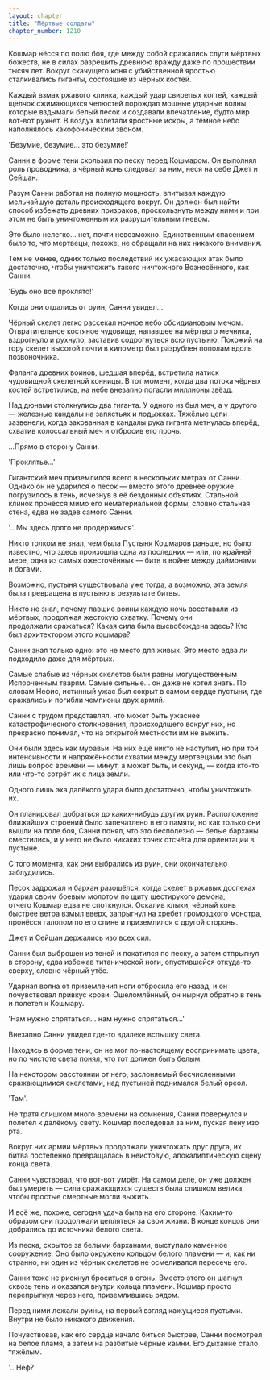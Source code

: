 ```yaml
---
layout: chapter
title: "Мёртвые солдаты"
chapter_number: 1210
---
```


Кошмар нёсся по полю боя, где между собой сражались слуги мёртвых божеств, не в силах разрешить древнюю вражду даже по прошествии тысяч лет. Вокруг скачущего коня с убийственной яростью сталкивались гиганты, состоящие из чёрных костей.

Каждый взмах ржавого клинка, каждый удар свирепых когтей, каждый щелчок сжимающихся челюстей порождал мощные ударные волны, которые вздымали белый песок и создавали впечатление, будто мир вот-вот рухнет. В воздух взлетали яростные искры, а тёмное небо наполнялось какофоническим звоном.

'Безумие, безумие... это безумие!'

Санни в форме тени скользил по песку перед Кошмаром. Он выполнял роль проводника, а чёрный конь следовал за ним, неся на себе Джет и Сейшан.

Разум Санни работал на полную мощность, впитывая каждую мельчайшую деталь происходящего вокруг. Он должен был найти способ избежать древних призраков, проскользнуть между ними и при этом не быть уничтоженным их разрушительным гневом.

Это было нелегко... нет, почти невозможно. Единственным спасением было то, что мертвецы, похоже, не обращали на них никакого внимания.

Тем не менее, одних только последствий их ужасающих атак было достаточно, чтобы уничтожить такого ничтожного Вознесённого, как Санни.

'Будь оно всё проклято!'

Когда они отдались от руин, Санни увидел...

Чёрный скелет легко рассекал ночное небо обсидиановым мечом. Отвратительное костяное чудовище, напавшее на мёртвого мечника, вздрогнуло и рухнуло, заставив содрогнуться всю пустыню. Похожий на гору скелет высотой почти в километр был разрублен пополам вдоль позвоночника.

Фаланга древних воинов, шедшая вперёд, встретила натиск чудовищной скелетной конницы. В тот момент, когда два потока чёрных костей встретились, на небе внезапно погасли миллионы звёзд.

Над дюнами столкнулись два гиганта. У одного из был меч, а у другого — железные кандалы на запястьях и лодыжках. Тяжёлые цепи зазвенели, когда закованная в кандалы рука гиганта метнулась вперёд, схватив колоссальный меч и отбросив его прочь.

...Прямо в сторону Санни.

'Проклятье...'

Гигантский меч приземлился всего в нескольких метрах от Санни. Однако он не ударился о песок — вместо этого древнее оружие погрузилось в тень, исчезнув в её бездонных объятиях. Стальной клинок пронёсся мимо его нематериальной формы, словно стальная стена, едва не задев самого Санни.

'...Мы здесь долго не продержимся'.

Никто толком не знал, чем была Пустыня Кошмаров раньше, но было известно, что здесь произошла одна из последних — или, по крайней мере, одна из самых ожесточённых — битв в войне между даймонами и богами.

Возможно, пустыня существовала уже тогда, а возможно, эта земля была превращена в пустыню в результате битвы.

Никто не знал, почему павшие воины каждую ночь восставали из мёртвых, продолжая жестокую схватку. Почему они продолжали сражаться? Какая сила была высвобождена здесь? Кто был архитектором этого кошмара?

Санни знал только одно: это не место для живых. Это место едва ли подходило даже для мёртвых.

Самые слабые из чёрных скелетов были равны могущественным Испорченным тварям. Самые сильные... он даже не хотел знать. По словам Нефис, истинный ужас был сокрыт в самом сердце пустыни, где сражались и погибли чемпионы двух армий.

Санни с трудом представлял, что может быть ужаснее катастрофического столкновения, происходящего вокруг них, но прекрасно понимал, что на открытой местности им не выжить.

Они были здесь как муравьи. На них ещё никто не наступил, но при той интенсивности и напряжённости схватки между мертвецами это был лишь вопрос времени — минут, а может быть, и секунд, — когда кто-то или что-то сотрёт их с лица земли.

Одного лишь эха далёкого удара было достаточно, чтобы уничтожить их.

Он планировал добраться до каких-нибудь других руин. Расположение ближайших строений было запечатлено в его памяти, но как только они вышли на поле боя, Санни понял, что это бесполезно — белые барханы сместились, и у него не было никаких точек отсчёта для ориентации в пустыне.

С того момента, как они выбрались из руин, они окончательно заблудились.

Песок задрожал и бархан разошёлся, когда скелет в ржавых доспехах ударил своим боевым молотом по щиту шестирукого демона, отчего Кошмар едва не споткнулся. Оскалив клыки, чёрный конь быстрее ветра взмыл вверх, запрыгнул на хребет громоздкого монстра, пронёсся галопом по его спине и приземлился с другой стороны.

Джет и Сейшан держались изо всех сил.

Санни был выброшен из теней и покатился по песку, а затем отпрыгнул в сторону, едва избежав титанической ноги, опустившейся откуда-то сверху, словно чёрный утёс.

Ударная волна от приземления ноги отбросила его назад, и он почувствовал привкус крови. Ошеломлённый, он нырнул обратно в тень и полетел к Кошмару.

'Нам нужно спрятаться... нам нужно спрятаться...'

Внезапно Санни увидел где-то вдалеке вспышку света.

Находясь в форме тени, он не мог по-настоящему воспринимать цвета, но по чистоте света понял, что тот должен быть белым.

На некотором расстоянии от него, заслоняемый бесчисленными сражающимися скелетами, над пустыней поднимался белый ореол.

'Там'.

Не тратя слишком много времени на сомнения, Санни повернулся и полетел к далёкому свету. Кошмар последовал за ним, пуская пену изо рта.

Вокруг них армии мёртвых продолжали уничтожать друг друга, их битва постепенно превращалась в неистовую, апокалиптическую сцену конца света.

Санни чувствовал, что вот-вот умрёт. На самом деле, он уже должен был умереть — сила сражающихся существ была слишком велика, чтобы простые смертные могли выжить.

И всё же, похоже, сегодня удача была на его стороне. Каким-то образом они продолжали цепляться за свои жизни. В конце концов они добрались до источника белого света.

Из песка, скрытое за белыми барханами, выступало каменное сооружение. Оно было окружено кольцом белого пламени — и, как ни странно, ни один из чёрных скелетов не осмеливался пересечь его.

Санни тоже не рискнул броситься в огонь. Вместо этого он шагнул сквозь тень и оказался внутри кольца пламени. Кошмар просто перепрыгнул через него, приземлившись рядом.

Перед ними лежали руины, на первый взгляд кажущиеся пустыми. Внутри не было никакого движения.

Почувствовав, как его сердце начало биться быстрее, Санни посмотрел на белое пламя, а затем на разбитые чёрные камни. Его дыхание стало тяжёлым.

'...Неф?'